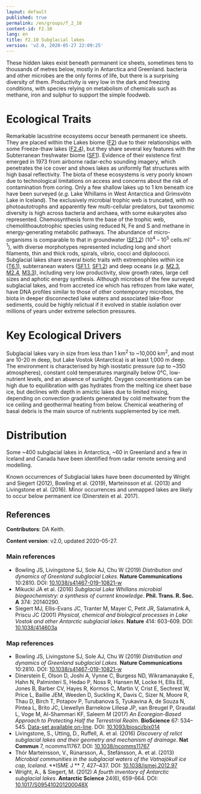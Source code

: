 ```yaml
---
layout: default
published: true
permalink: /en/groups/f_2_10
content-id: F2.10
lang: en
title: F2.10 Subglacial lakes
version: 'v2.0, 2020-05-27 22:09:25'
---
```


These hidden lakes exist beneath permanent ice sheets, sometimes tens to thousands of metres below, mostly in Antarctica and Greenland. bacteria and other microbes are the only forms of life, but there is a surprising diversity of them. Productivity is very low in the dark and freezing conditions, with species relying on metabolism of chemicals such as methane, iron and sulphur to support the simple foodweb. 

# Ecological Traits
 
Remarkable lacustrine ecosystems occur beneath permanent ice sheets. They are placed within the Lakes biome ([F2](/explore/biomes/F2)) due to their relationships with some Freeze-thaw lakes ([F2.4](/explore/groups/F2.4)), but they share several key features with the Subterranean freshwater biome ([SF1](/explore/biomes/SF1)). Evidence of their existence first emerged in 1973 from airborne radar-echo sounding imagery, which penetrates the ice cover and shows lakes as uniformly flat structures with high basal reflectivity. The biota of these ecosystems is very poorly known due to technological limitations on access and concerns about the risk of contamination from coring. Only a few shallow lakes up to 1 km beneath ice have been surveyed (_e.g._ Lake Whillams in West Antarctica and Grímsvötn Lake in Iceland). The exclusively microbial trophic web is truncated, with no photoautotrophs and apparently few multi-cellular predators, but taxonomic diversity is high across bacteria and archaea, with some eukaryotes also represented. Chemosynthesis form the base of the trophic web, chemolithoautotrophic species using reduced N, Fe and S and methane in energy-generating metabolic pathways. The abundance of micro-organisms is comparable to that in groundwater ([SF1.2](/explore/groups/SF1.2)) (10<sup>4</sup> – 10<sup>5</sup> cells.ml<sup>-1</sup>), with diverse morphotypes represented including long and short filaments, thin and thick rods, spirals, vibrio, cocci and diplococci. Subglacial lakes share several biotic traits with extremophiles within ice ([T6.1](/explore/groups/T6.1)), subterranean waters ([SF1.1](/explore/groups/SF1.1), [SF1.2](/explore/groups/SF1.2)) and deep oceans (_e.g._ [M2.3](/explore/groups/M2.3), [M2.4](/explore/groups/M2.4), [M3.3](/explore/groups/M3.3)), including very low productivity, slow growth rates, large cell sizes and aphotic energy synthesis. Although microbes of the few surveyed subglacial lakes, and from accreted ice which has refrozen from lake water, have DNA profiles similar to those of other contemporary microbes, the biota in deeper disconnected lake waters and associated lake-floor sediments, could be highly relictual if it evolved in stable isolation over millions of years under extreme selection pressures. 
 
# Key Ecological Drivers
 
Subglacial lakes vary in size from less than 1 km<sup>2</sup> to ~10,000 km<sup>2</sup>, and most are 10-20 m deep, but Lake Vostok (Antarctica) is at least 1,000 m deep. The environment is characterised by high isostatic pressure (up to ~350 atmospheres), constant cold temperatures marginally below 0°C, low-nutrient levels, and an absence of sunlight. Oxygen concentrations can be high due to equilibration with gas hydrates from the melting ice sheet base ice, but declines with depth in amictic lakes due to limited mixing, depending on convection gradients generated by cold meltwater from the ice ceiling and geothermal heating from below. Chemical weathering of basal debris is the main source of nutrients supplemented by ice melt.
 
# Distribution
 
Some ~400 subglacial lakes in Antarctica, ~60 in Greenland and a few in Iceland and Canada have been identified from radar remote sensing and modelling. 

Known occurrences of Subglacial lakes have been documented by Wright and Siegert (2012), Bowling et al. (2019), Marteinsson et al. (2013) and Livingstone et al. (2016). Minor occurrences and unmapped lakes are likely to occur below permanent ice (Dinerstein et al. 2017).

## References

**Contributors**: DA Keith.

**Content version**: v2.0, updated 2020-05-27.

### Main references
* Bowling JS, Livingstone SJ, Sole AJ, Chu W  (2019) *Distribution and dynamics of Greenland subglacial Lakes*. **Nature Communications** 10:2810. DOI: [10.1038/s41467-019-10821-w](http://doi.org/10.1038/s41467-019-10821-w)
* Mikucki JA et al.  (2016) *Subglacial Lake Whillans microbial biogeochemistry: a synthesis of current knowledge*. **Phil. Trans. R. Soc. A** 374: 20140290.
* Siegert MJ, Ellis-Evans JC, Tranter M, Mayer C, Petit JR, Salamatink A, Priscu JC  (2001) *Physical, chemical and biological processes in Lake Vostok and other Antarctic subglacial lakes*. **Nature** 414: 603-609. DOI: [10.1038/414603a](http://doi.org/10.1038/414603a)

### Map references
* Bowling JS, Livingstone SJ, Sole AJ, Chu W  (2019) *Distribution and dynamics of Greenland subglacial Lakes*. **Nature Communications** 10:2810. DOI: [10.1038/s41467-019-10821-w](http://doi.org/10.1038/s41467-019-10821-w)
* Dinerstein E, Olson D, Joshi A, Vynne C, Burgess ND, Wikramanayake E, Hahn N, Palminteri S, Hedao P, Noss R, Hansen M, Locke H, Ellis EE, Jones B, Barber CV, Hayes R, Kormos C, Martin V, Crist E, Sechrest W, Price L, Baillie JEM, Weeden D, Suckling K, Davis C, Sizer N, Moore R, Thau D, Birch T, Potapov P, Turubanova S, Tyukavina A, de Souza N, Pintea L, Brito JC, Llewellyn Barnekow Lillesø JP, van Breugel P, Graudal L, Voge M, Al-Shammari KF, Saleem M  (2017) *An Ecoregion-Based Approach to Protecting Half the Terrestrial Realm*. **BioScience** 67: 534–545. [Data-set available on-line](https://ecoregions2017.appspot.com/). DOI: [10.1093/biosci/bix014](http://doi.org/10.1093/biosci/bix014)
* Livingstone, S., Utting, D., Ruffell, A. et al.  (2016) *Discovery of relict subglacial lakes and their geometry and mechanism of drainage*. **Nat Commun** 7, ncomms11767. DOI: [10.1038/ncomms11767](http://doi.org/10.1038/ncomms11767)
* Thór Marteinsson, V., Rúnarsson, Á., Stefánsson, A. et al.  (2013) *Microbial communities in the subglacial waters of the Vatnajökull ice cap, Iceland*. **ISME J ** 7, 427–437. DOI: [10.1038/ismej.2012.97](http://doi.org/10.1038/ismej.2012.97)
* Wright, A., & Siegert, M.  (2012) *A fourth inventory of Antarctic subglacial lakes*. **Antarctic Science** 24(6), 659-664. DOI: [10.1017/S095410201200048X](http://doi.org/10.1017/S095410201200048X)
